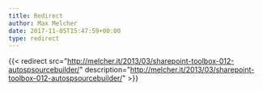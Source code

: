 ```yaml
---
title: Redirect
author: Max Melcher
date: 2017-11-05T15:47:59+00:00
type: redirect
---
```

{{< redirect src="http://melcher.it/2013/03/sharepoint-toolbox-012-autospsourcebuilder/" description="http://melcher.it/2013/03/sharepoint-toolbox-012-autospsourcebuilder/" >}}
